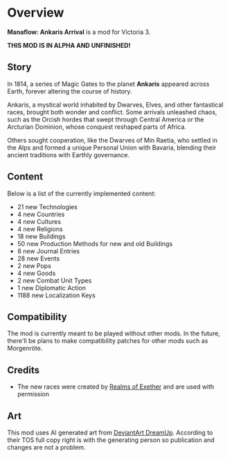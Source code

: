# Overview
**Manaflow: Ankaris Arrival** is a mod for Victoria 3.

**THIS MOD IS IN ALPHA AND UNFINISHED!**

## Story
In 1814, a series of Magic Gates to the planet **Ankaris** appeared across Earth,
forever altering the course of history.

Ankaris, a mystical world inhabited by Dwarves, Elves, and other fantastical races, brought both wonder and conflict.
Some arrivals unleashed chaos, such as the Orcish hordes that swept through Central America or the Arcturian Dominion,
whose conquest reshaped parts of Africa.

Others sought cooperation, like the Dwarves of Min Raetia,
who settled in the Alps and formed a unique Personal Union with Bavaria,
blending their ancient traditions with Earthly governance.

## Content
Below is a list of the currently implemented content:

[//]: # (CONTENT-START)

 - 21 new Technologies
 - 4 new Countries
 - 4 new Cultures
 - 4 new Religions
 - 18 new Buildings
 - 50 new Production Methods for new and old Buildings
 - 8 new Journal Entries
 - 28 new Events
 - 2 new Pops
 - 4 new Goods
 - 2 new Combat Unit Types
 - 1 new Diplomatic Action
 - 1188 new Localization Keys

[//]: # (CONTENT-END)

## Compatibility
The mod is currently meant to be played without other mods.
In the future, there'll be plans to make compatibility patches for other mods such as Morgenröte. 

## Credits
 - The new races were created by [Realms of Exether](https://steamcommunity.com/sharedfiles/filedetails/?id=3279217222) and are used with permission

## Art
This mod uses AI generated art from [DeviantArt DreamUp](https://www.deviantart.com/dreamup).
According to their TOS full copy right is with the generating person so publication and changes are not a problem.